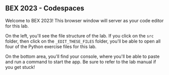 ## BEX 2023 - Codespaces

Welcome to BEX 2023! This browser window will server as your code editor for this lab.

On the left, you'll see the file structure of the lab. If you click on the `src` folder, then click on the `_EDIT_THESE_FILES` folder, you'll be able to open all four of the Python exercise files for this lab.

On the bottom area, you'll find your console, where you'll be able to paste and run a command to start the app. Be sure to refer to the lab manual if you get stuck!
